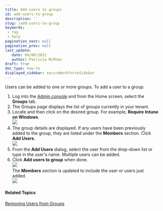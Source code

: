 ```yaml
---
title: Add users to groups
id: add-users-to-group
description: ''
slug: /add-users-to-group
keywords: 
 - faq
 - help
pagination_next: null
pagination_prev: null
last_update: 
   date: 04/08/2022
   author: Patricia McPhee
draft: true
doc_type: how-to
displayed_sidebar: secureWorkforceSidebar
---
```



Users can be added to one or more groups. To add a user to a group:

1.  Log into the [Admin console](/docs/secure-work/workforce-settings/admin-console/admin-console-login) and from the Home screen, select the **Groups** tab.
2.  The Groups page displays the list of groups currently in your tenant. 
3.  Locate and then click on the desired group. For example, **Require** **Intune on Windows**.  
    ![](/images/groups/select_group_microsoft_intune.PNG)
4.  The group details are displayed. If any users have been previously added to the group, they are listed under the **Members** section. Click **Add Users**.  
    ![](/images/groups/add_users_to_group_intune.PNG)
5.  From the **Add Users** dialog, select the user from the drop-down list or type in the user's name. Multiple users can be added.
6.  Click **Add users to group** when done.  
    ![](/images/groups/add_users_ted_rex.PNG)  
    The **Members** section is updated to include the user or users just added.  
    ![](/images/groups/users_added_to_group_intune_trex.PNG)

#### Related Topics

[Removing Users from Groups](/docs/secure-work/workforce-settings/groups/removing-users-from-groups)